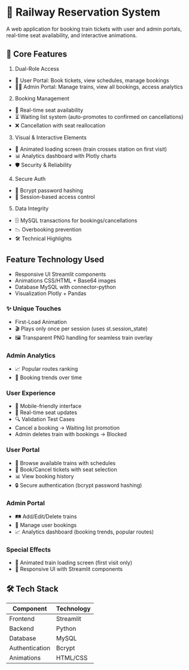 # 🚂 Railway Reservation System

A web application for booking train tickets with user and admin portals, real-time seat availability, and interactive animations.

## 🎯 Core Features
1. Dual-Role Access
 - 👥 User Portal: Book tickets, view schedules, manage bookings
 - 👨‍💼 Admin Portal: Manage trains, view all bookings, access analytics
2. Booking Management
 - 🚉 Real-time seat availability
 - ⏳ Waiting list system (auto-promotes to confirmed on cancellations)
 - ❌ Cancellation with seat reallocation
3. Visual & Interactive Elements
 - 🚄 Animated loading screen (train crosses station on first visit)
 - 📊 Analytics dashboard with Plotly charts
 - 🛡️ Security & Reliability
4. Secure Auth
 - 🔐 Bcrypt password hashing
 - 🔑 Session-based access control
5. Data Integrity
 - 🗄️ MySQL transactions for bookings/cancellations
 - 📉 Overbooking prevention
 - 🛠️ Technical Highlights
## Feature	Technology Used
 - Responsive UI	Streamlit components
 - Animations	CSS/HTML + Base64 images
 - Database	MySQL with connector-python
 - Visualization	Plotly + Pandas
 ### ✨ Unique Touches
  - First-Load Animation
  - 🎬 Plays only once per session (uses st.session_state)
  - 🖼️ Transparent PNG handling for seamless train overlay
### Admin Analytics
  - 📈 Popular routes ranking
  - 📅 Booking trends over time
 ### User Experience
  - 📱 Mobile-friendly interface
  - 🔄 Real-time seat updates
  - 🔍 Validation Test Cases
  - Cancel a booking → Waiting list promotion
  - Admin deletes train with bookings → Blocked
### User Portal
- 🚉 Browse available trains with schedules
- 🎫 Book/Cancel tickets with seat selection
- 📊 View booking history
- 🔒 Secure authentication (bcrypt password hashing)
### Admin Portal
- 🛤️ Add/Edit/Delete trains
- 👥 Manage user bookings
- 📈 Analytics dashboard (booking trends, popular routes)
### Special Effects
- 🚄 Animated train loading screen (first visit only)
- 🎨 Responsive UI with Streamlit components
## 🛠️ Tech Stack
| Component       | Technology |
|-----------------|------------|
| Frontend        | Streamlit  |
| Backend         | Python     |
| Database        | MySQL      |
| Authentication  | Bcrypt     |
| Animations      | HTML/CSS   |
